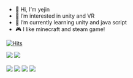 - 👋 Hi, I’m yejin
- 👀 I’m interested in unity and VR
- 🌱 I’m currently learning unity and java script
- 🎮 I like minecraft and steam game!


[![Hits](https://hits.seeyoufarm.com/api/count/incr/badge.svg?url=https%3A%2F%2Fgithub.com%2Fkaywonyejin&count_bg=%23A9F4F5&title_bg=%23F1A2FF&icon=&icon_color=%23E7E7E7&title=hits&edge_flat=false)](https://hits.seeyoufarm.com)


<img src="https://img.shields.io/badge/Adobe Illustrator-FF9A00?style=flat-square&logo=Adobe Illustrator&logoColor=white"/></a>
<img src="https://img.shields.io/badge/Adobe Photoshop-31A8FF?style=flat-square&logo=Adobe Photoshop&logoColor=white"/></a>
<br></br>
<img src="https://img.shields.io/badge/Adobe After Effects-9999FF?style=flat-square&logo=Adobe After Effects&logoColor=white"/></a>
<img src="https://img.shields.io/badge/Adobe Premiere Pro-9999FF?style=flat-square&logo=Adobe Premiere Pro&logoColor=white"/></a>
<img src="https://img.shields.io/badge/HTML5-E34F26?style=flat-square&logo=HTML5&logoColor=white"/></a>
<img src="https://img.shields.io/badge/Unity-#FFFFFFstyle=for-the-badge&logo=Unity&logoColor=black">






<!---
kaywonyejin/kaywonyejin is a ✨ special ✨ repository because its `README.md` (this file) appears on your GitHub profile.
You can click the Preview link to take a look at your changes.
--->

